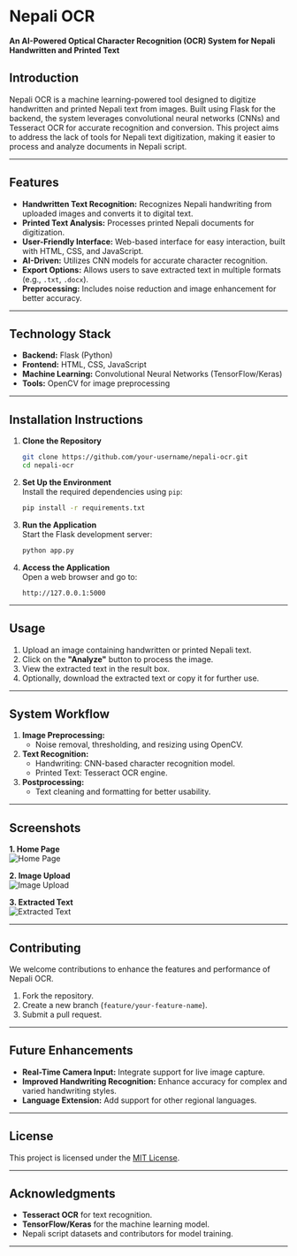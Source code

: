 
# **Nepali OCR**  
**An AI-Powered Optical Character Recognition (OCR) System for Nepali Handwritten and Printed Text**

## **Introduction**
Nepali OCR is a machine learning-powered tool designed to digitize handwritten and printed Nepali text from images. Built using Flask for the backend, the system leverages convolutional neural networks (CNNs) and Tesseract OCR for accurate recognition and conversion. This project aims to address the lack of tools for Nepali text digitization, making it easier to process and analyze documents in Nepali script.

---

## **Features**
- **Handwritten Text Recognition:** Recognizes Nepali handwriting from uploaded images and converts it to digital text.
- **Printed Text Analysis:** Processes printed Nepali documents for digitization.
- **User-Friendly Interface:** Web-based interface for easy interaction, built with HTML, CSS, and JavaScript.
- **AI-Driven:** Utilizes CNN models for accurate character recognition.
- **Export Options:** Allows users to save extracted text in multiple formats (e.g., `.txt`, `.docx`).
- **Preprocessing:** Includes noise reduction and image enhancement for better accuracy.

---

## **Technology Stack**
- **Backend:** Flask (Python)  
- **Frontend:** HTML, CSS, JavaScript  
- **Machine Learning:** Convolutional Neural Networks (TensorFlow/Keras)   
- **Tools:** OpenCV for image preprocessing  

---

## **Installation Instructions**
1. **Clone the Repository**  
   ```bash
   git clone https://github.com/your-username/nepali-ocr.git
   cd nepali-ocr
   ```

2. **Set Up the Environment**  
   Install the required dependencies using `pip`:  
   ```bash
   pip install -r requirements.txt
   ```

3. **Run the Application**  
   Start the Flask development server:  
   ```bash
   python app.py
   ```

4. **Access the Application**  
   Open a web browser and go to:  
   ```
   http://127.0.0.1:5000
   ```

---

## **Usage**
1. Upload an image containing handwritten or printed Nepali text.  
2. Click on the **"Analyze"** button to process the image.  
3. View the extracted text in the result box.  
4. Optionally, download the extracted text or copy it for further use.

---

## **System Workflow**
1. **Image Preprocessing:**  
   - Noise removal, thresholding, and resizing using OpenCV.  
2. **Text Recognition:**  
   - Handwriting: CNN-based character recognition model.  
   - Printed Text: Tesseract OCR engine.  
3. **Postprocessing:**  
   - Text cleaning and formatting for better usability.  

---

## **Screenshots**
**1. Home Page**  
![Home Page](path-to-screenshot-home-page.png)  

**2. Image Upload**  
![Image Upload](path-to-screenshot-upload.png)  

**3. Extracted Text**  
![Extracted Text](path-to-screenshot-output.png)  

---

## **Contributing**
We welcome contributions to enhance the features and performance of Nepali OCR.  
1. Fork the repository.  
2. Create a new branch (`feature/your-feature-name`).  
3. Submit a pull request.

---

## **Future Enhancements**
- **Real-Time Camera Input:** Integrate support for live image capture.
- **Improved Handwriting Recognition:** Enhance accuracy for complex and varied handwriting styles.  
- **Language Extension:** Add support for other regional languages.  

---

## **License**
This project is licensed under the [MIT License](LICENSE).

---

## **Acknowledgments**
- **Tesseract OCR** for text recognition.  
- **TensorFlow/Keras** for the machine learning model.  
- Nepali script datasets and contributors for model training.

---
